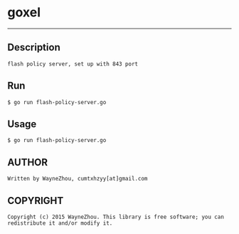 # goxel

-----------------

## Description

	flash policy server, set up with 843 port

## Run

	$ go run flash-policy-server.go

## Usage
	
	$ go run flash-policy-server.go

## AUTHOR

	Written by WayneZhou, cumtxhzyy[at]gmail.com

## COPYRIGHT

	Copyright (c) 2015 WayneZhou. This library is free software; you can redistribute it and/or modify it.
